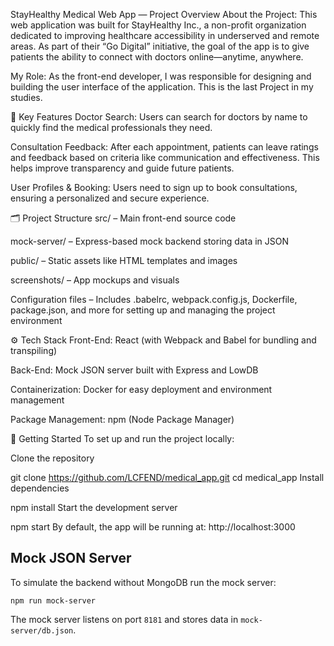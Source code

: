 StayHealthy Medical Web App — Project Overview
About the Project:
This web application was built for StayHealthy Inc., a non-profit organization dedicated to improving healthcare accessibility in underserved and remote areas. As part of their “Go Digital” initiative, the goal of the app is to give patients the ability to connect with doctors online—anytime, anywhere.

My Role:
As the front-end developer, I was responsible for designing and building the user interface of the application. This is the last Project in my studies.

🔑 Key Features
Doctor Search:
Users can search for doctors by name to quickly find the medical professionals they need.

Consultation Feedback:
After each appointment, patients can leave ratings and feedback based on criteria like communication and effectiveness. This helps improve transparency and guide future patients.

User Profiles & Booking:
Users need to sign up to book consultations, ensuring a personalized and secure experience.

🗂️ Project Structure
src/ – Main front-end source code

mock-server/ – Express-based mock backend storing data in JSON

public/ – Static assets like HTML templates and images

screenshots/ – App mockups and visuals

Configuration files – Includes .babelrc, webpack.config.js, Dockerfile, package.json, and more for setting up and managing the project environment

⚙️ Tech Stack
Front-End: React (with Webpack and Babel for bundling and transpiling)

Back-End: Mock JSON server built with Express and LowDB

Containerization: Docker for easy deployment and environment management

Package Management: npm (Node Package Manager)

🚀 Getting Started
To set up and run the project locally:

Clone the repository

git clone https://github.com/LCFEND/medical_app.git
cd medical_app
Install dependencies

npm install
Start the development server

npm start
By default, the app will be running at: http://localhost:3000

Mock JSON Server
----------------
To simulate the backend without MongoDB run the mock server:

```
npm run mock-server
```

The mock server listens on port `8181` and stores data in `mock-server/db.json`.

